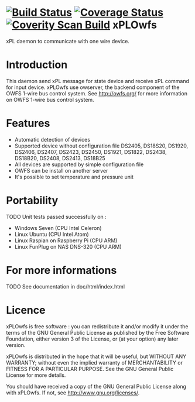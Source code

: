 [![Build Status](https://travis-ci.org/FragJage/xPLOwfs.svg?branch=master)](https://travis-ci.org/FragJage/xPLOwfs)
[![Coverage Status](https://coveralls.io/repos/github/FragJage/xPLOwfs/badge.svg?branch=master&bust=1)](https://coveralls.io/github/FragJage/xPLOwfs?branch=master)
[![Coverity Scan Build](https://scan.coverity.com/projects/10801/badge.svg)](https://scan.coverity.com/projects/10801)
xPLOwfs
=========
xPL daemon to communicate with one wire device. 

Introduction
============
This daemon send xPL message for state device and receive xPL command for input device. 
xPLOwfs use owserver, the backend component of the OWFS 1-wire bus control system.
See http://owfs.org/ for more information on OWFS 1-wire bus control system. 

Features
========
 - Automatic detection of devices 
 - Supported device without configuration file DS2405, DS18S20, DS1920, DS2406, DS2407, DS2423, DS2450, DS1921, DS1822, DS2438, DS18B20, DS2408, DS2413, DS18B25
 - All devices are supported by simple configuration file
 - OWFS can be install on another server
 - It's possible to set temperature and pressure unit

Portability
===========
TODO
Unit tests passed successfully on :
 - Windows Seven (CPU Intel Celeron)
 - Linux Ubuntu (CPU Intel Atom)
 - Linux Raspian on Raspberry Pi (CPU ARM)
 - Linux FunPlug on NAS DNS-320 (CPU ARM)

For more informations
=====================
TODO
See documentation in doc/html/index.html

Licence
=======
xPLOwfs is free software : you can redistribute it and/or modify it under the terms of the GNU General Public License as published by the Free Software Foundation, either version 3 of the License, or (at your option) any later version.

xPLOwfs is distributed in the hope that it will be useful, but WITHOUT ANY WARRANTY; without even the implied warranty of MERCHANTABILITY or FITNESS FOR A PARTICULAR PURPOSE. See the GNU General Public License for more details.

You should have received a copy of the GNU General Public License along with xPLOwfs. If not, see http://www.gnu.org/licenses/.
